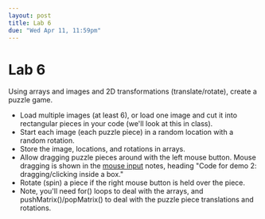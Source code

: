 ```yaml
---
layout: post
title: Lab 6
due: "Wed Apr 11, 11:59pm"
---
```


# Lab 6

Using arrays and images and 2D transformations (translate/rotate), create a puzzle game.

- Load multiple images (at least 6), or load one image and cut it into rectangular pieces in your code (we'll look at this in class).
- Start each image (each puzzle piece) in a random location with a random rotation.
- Store the image, locations, and rotations in arrays.
- Allow dragging puzzle pieces around with the left mouse button. Mouse dragging is shown in the [mouse input](/guides/2018-01-29-mouse-input.html) notes, heading "Code for demo 2: dragging/clicking inside a box."
- Rotate (spin) a piece if the right mouse button is held over the piece.
- Note, you'll need for() loops to deal with the arrays, and pushMatrix()/popMatrix() to deal with the puzzle piece translations and rotations.

